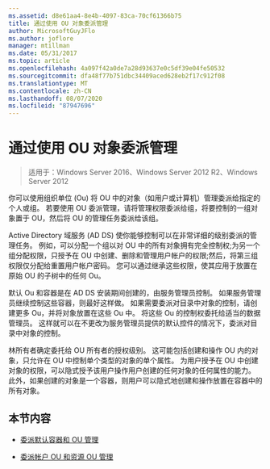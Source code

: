 ```yaml
---
ms.assetid: d8e61aa4-8e4b-4097-83ca-70cf61366b75
title: 通过使用 OU 对象委派管理
author: MicrosoftGuyJFlo
ms.author: joflore
manager: mtillman
ms.date: 05/31/2017
ms.topic: article
ms.openlocfilehash: 4a097f42a0de7a28d93637e0c5df39e04fe50532
ms.sourcegitcommit: dfa48f77b751dbc34409aced628eb2f17c912f08
ms.translationtype: MT
ms.contentlocale: zh-CN
ms.lasthandoff: 08/07/2020
ms.locfileid: "87947696"
---
```

# <a name="delegating-administration-by-using-ou-objects"></a>通过使用 OU 对象委派管理

>适用于：Windows Server 2016、Windows Server 2012 R2、Windows Server 2012

你可以使用组织单位 (Ou) 将 OU 中的对象（如用户或计算机）管理委派给指定的个人或组。 若要使用 OU 委派管理，请将管理权限委派给组，将要控制的一组对象置于 OU，然后将 OU 的管理任务委派给该组。

Active Directory 域服务 (AD DS) 使你能够控制可以在非常详细的级别委派的管理任务。 例如，可以分配一个组以对 OU 中的所有对象拥有完全控制权;为另一个组分配权限，只授予在 OU 中创建、删除和管理用户帐户的权限;然后，将第三组权限仅分配给重置用户帐户密码。 您可以通过继承这些权限，使其应用于放置在原始 OU 的子树中的任何 Ou。

默认 Ou 和容器是在 AD DS 安装期间创建的，由服务管理员控制。 如果服务管理员继续控制这些容器，则最好这样做。 如果需要委派对目录中对象的控制，请创建更多 Ou，并将对象放置在这些 Ou 中。 将这些 Ou 的控制权委托给适当的数据管理员。 这样就可以在不更改为服务管理员提供的默认控件的情况下，委派对目录中对象的控制。

林所有者确定委托给 OU 所有者的授权级别。 这可能包括创建和操作 OU 内的对象，只允许在 OU 中控制单个类型的对象的单个属性。 为用户授予在 OU 中创建对象的权限，可以隐式授予该用户操作用户创建的任何对象的任何属性的能力。 此外，如果创建的对象是一个容器，则用户可以隐式地创建和操作放置在容器中的所有对象。

## <a name="in-this-section"></a>本节内容

-   [委派默认容器和 OU 管理](../../ad-ds/plan/Delegating-Administration-of-Default-Containers-and-OUs.md)

-   [委派帐户 OU 和资源 OU 管理](../../ad-ds/plan/Delegating-Administration-of-Account-OUs-and-Resource-OUs.md)



